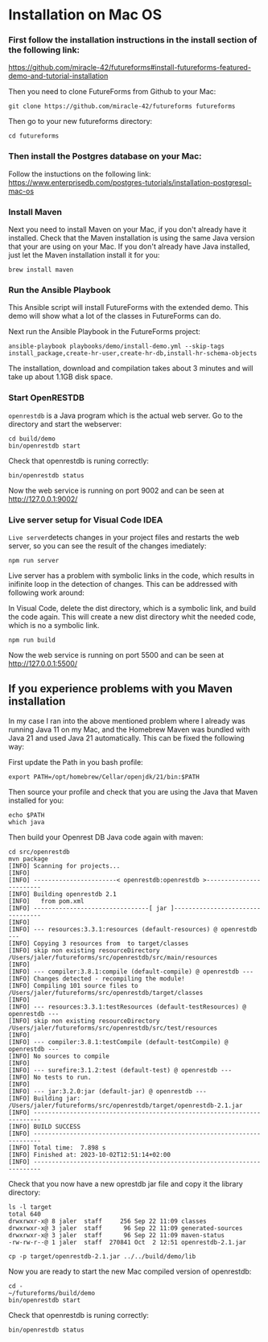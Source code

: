 # Installation on Mac OS

### First follow the installation instructions in the install section of the following link:

https://github.com/miracle-42/futureforms#install-futureforms-featured-demo-and-tutorial-installation

Then you need to clone FutureForms from Github to your Mac:

```
git clone https://github.com/miracle-42/futureforms futureforms
```

Then go to your new futureforms directory:

```
cd futureforms
```
### Then install the Postgres database on your Mac:
Follow the instuctions on the following link:
https://www.enterprisedb.com/postgres-tutorials/installation-postgresql-mac-os

### Install Maven
Next you need to install Maven on your Mac, if you don't already have it installed. Check that the Maven installation is using the same Java version that your are using on your Mac. If you don't already have Java installed, just let the Maven installation install it for you:

```
brew install maven
```
### Run the Ansible Playbook
This Ansible script will install FutureForms with the extended demo.
This demo will show what a lot of the classes in FutureForms can do.

Next run the Ansible Playbook in the FutureForms project:
```
ansible-playbook playbooks/demo/install-demo.yml --skip-tags install_package,create-hr-user,create-hr-db,install-hr-schema-objects
```
The installation, download and compilation takes about 3 minutes
and will take up about 1.1GB disk space.

### Start OpenRESTDB
`openrestdb` is a Java program which is the actual web server.
Go to the directory and start the webserver:
```
cd build/demo
bin/openrestdb start
```
Check that openrestdb is runing correctly:
```
bin/openrestdb status
```
Now the web service is running on port 9002
and can be seen at http://127.0.0.1:9002/


### Live server setup for Visual Code IDEA
`Live server`detects changes in your project files and restarts the web server, so you can see the result of the changes imediately:
```
npm run server
```
Live server has a problem with symbolic links in the code, which results in inifinite loop in the detection of changes. This can be addressed with following work around:

In Visual Code, delete the dist directory, which is a symbolic link, and build the code again. This will create a new dist directory whit the needed code, which is no a symbolic link.
```
npm run build
```
Now the web service is running on port 5500
and can be seen at http://127.0.0.1:5500/


## If you experience problems with you Maven installation
In my case I ran into the above mentioned problem where I already was running Java 11 on my Mac, and the Homebrew Maven was bundled with Java 21 and used Java 21 automatically. This can be fixed the following way:

First update the Path in you bash profile:
```
export PATH=/opt/homebrew/Cellar/openjdk/21/bin:$PATH
```
Then source your profile and check that you are using the Java that Maven installed for you:
```
echo $PATH
which java
```
Then build your Openrest DB Java code again with maven:
```
cd src/openrestdb
mvn package
[INFO] Scanning for projects...
[INFO]
[INFO] -----------------------< openrestdb:openrestdb >------------------------
[INFO] Building openrestdb 2.1
[INFO]   from pom.xml
[INFO] --------------------------------[ jar ]---------------------------------
[INFO]
[INFO] --- resources:3.3.1:resources (default-resources) @ openrestdb ---
[INFO] Copying 3 resources from  to target/classes
[INFO] skip non existing resourceDirectory /Users/jaler/futureforms/src/openrestdb/src/main/resources
[INFO]
[INFO] --- compiler:3.8.1:compile (default-compile) @ openrestdb ---
[INFO] Changes detected - recompiling the module!
[INFO] Compiling 101 source files to /Users/jaler/futureforms/src/openrestdb/target/classes
[INFO]
[INFO] --- resources:3.3.1:testResources (default-testResources) @ openrestdb ---
[INFO] skip non existing resourceDirectory /Users/jaler/futureforms/src/openrestdb/src/test/resources
[INFO]
[INFO] --- compiler:3.8.1:testCompile (default-testCompile) @ openrestdb ---
[INFO] No sources to compile
[INFO]
[INFO] --- surefire:3.1.2:test (default-test) @ openrestdb ---
[INFO] No tests to run.
[INFO]
[INFO] --- jar:3.2.0:jar (default-jar) @ openrestdb ---
[INFO] Building jar: /Users/jaler/futureforms/src/openrestdb/target/openrestdb-2.1.jar
[INFO] ------------------------------------------------------------------------
[INFO] BUILD SUCCESS
[INFO] ------------------------------------------------------------------------
[INFO] Total time:  7.898 s
[INFO] Finished at: 2023-10-02T12:51:14+02:00
[INFO] ------------------------------------------------------------------------
```
Check that you now have a new oprestdb jar file and copy it the library directory:
```
ls -l target
total 640
drwxrwxr-x@ 8 jaler  staff     256 Sep 22 11:09 classes
drwxrwxr-x@ 3 jaler  staff      96 Sep 22 11:09 generated-sources
drwxrwxr-x@ 3 jaler  staff      96 Sep 22 11:09 maven-status
-rw-rw-r--@ 1 jaler  staff  270841 Oct  2 12:51 openrestdb-2.1.jar
```
```
cp -p target/openrestdb-2.1.jar ../../build/demo/lib
```
Now you are ready to start the new Mac compiled version of openrestdb:
```
cd -
~/futureforms/build/demo
bin/openrestdb start
```
Check that openrestdb is runing correctly:
```
bin/openrestdb status
```
